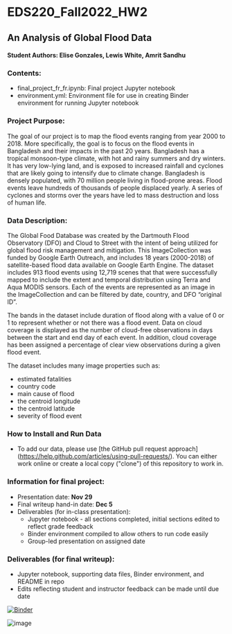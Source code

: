 # EDS220_Fall2022_HW2
## An Analysis of Global Flood Data

#### Student Authors: Elise Gonzales, Lewis White, Amrit Sandhu

### Contents:
- final_project_fr_fr.ipynb: Final project Jupyter notebook
- environment.yml: Environment file for use in creating Binder environment for running Jupyter notebook

### Project Purpose:
The goal of our project is to map the flood events ranging from year 2000 to 2018. More specifically, the goal is to focus on the flood events in Bangladesh and their impacts in the past 20 years. Bangladesh has a tropical monsoon-type climate, with hot and rainy summers and dry winters. It has very low-lying land, and is exposed to increased rainfall and cyclones that are likely going to intensify due to climate change. Bangladesh is densely populated, with 70 million people living in flood-prone areas. Flood events leave hundreds of thousands of people displaced yearly. A series of cyclones and storms over the years have led to mass destruction and loss of human life.

### Data Description:
The Global Food Database was created by the Dartmouth Flood Observatory (DFO) and Cloud to Street with the intent of being utilized for global flood risk management and mitigation. This ImageCollection was funded by Google Earth Outreach, and includes 18 years (2000-2018) of satellite-based flood data available on Google Earth Engine. The dataset includes 913 flood events using 12,719 scenes that that were successfully mapped to include the extent and temporal distribution using Terra and Aqua MODIS sensors. Each of the events are represented as an image in the ImageCollection and can be filtered by date, country, and DFO “original ID”.

The bands in the dataset include duration of flood along with a value of 0 or 1 to represent whether or not there was a flood event. Data on cloud coverage is displayed as the number of cloud-free observations in days between the start and end day of each event. In addition, cloud coverage has been assigned a percentage of clear view observations during a given flood event.

The dataset includes many image properties such as:
   - estimated fatalities
   - country code
   - main cause of flood 
   - the centroid longitude 
   - the centroid latitude
   - severity of flood event 

### How to Install and Run Data
   - To add our data, please use [the GitHub pull request approach] (https://help.github.com/articles/using-pull-requests/). You can either work online or        create a local copy ("clone") of this repository to work in.

### Information for final project:
- Presentation date: **Nov 29**
- Final writeup hand-in date: **Dec 5**
- Deliverables (for in-class presentation):
  - Jupyter notebook - all sections completed, initial sections edited to reflect grade feedback
  - Binder environment compiled to allow others to run code easily
  - Group-led presentation on assigned date

### Deliverables (for final writeup):
  - Jupyter notebook, supporting data files, Binder environment, and README in repo
  - Edits reflecting student and instructor feedback can be made until due date

[![Binder](https://mybinder.org/badge_logo.svg)](https://mybinder.org/v2/gh/EDS220-Fall2022-org/homework-2-team6/main?labpath=final_project_fr_fr.ipynb)

![image](https://user-images.githubusercontent.com/110213774/204223471-7a9ed796-4b1b-433d-810c-8e5ad44f1d69.png)

